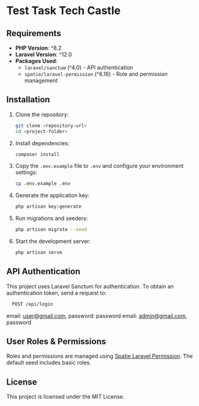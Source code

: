 # Test Task Tech Castle

## Requirements

- **PHP Version**: ^8.2
- **Laravel Version**: ^12.0
- **Packages Used**:
    - `laravel/sanctum` (^4.0) - API authentication
    - `spatie/laravel-permission` (^6.16) - Role and permission management

## Installation

1. Clone the repository:
   ```sh
   git clone <repository-url>
   cd <project-folder>
   ```

2. Install dependencies:
   ```sh
   composer install
   ```

3. Copy the `.env.example` file to `.env` and configure your environment settings:
   ```sh
   cp .env.example .env
   ```

4. Generate the application key:
   ```sh
   php artisan key:generate
   ```

5. Run migrations and seeders:
   ```sh
   php artisan migrate --seed
   ```

6. Start the development server:
   ```sh
   php artisan serve
   ```
   

## API Authentication

This project uses Laravel Sanctum for authentication. To obtain an authentication token, send a request to:
```sh
  POST /api/login
```
email: user@gmail.com, password: password
email: admin@gmail.com, password

## User Roles & Permissions

Roles and permissions are managed using [Spatie Laravel Permission](https://spatie.be/docs/laravel-permission/v6/introduction). The default seed includes basic roles.

## License

This project is licensed under the MIT License.

